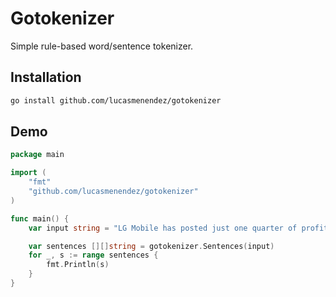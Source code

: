 # Gotokenizer
Simple rule-based word/sentence tokenizer.

## Installation
```bash
go install github.com/lucasmenendez/gotokenizer
```

## Demo
````go
package main

import (
	"fmt"
	"github.com/lucasmenendez/gotokenizer"
)

func main() {
	var input string = "LG Mobile has posted just one quarter of profitability over the last two years, that was six months ago during the first quarter of sales of its new flagship, the LG G6, when it eked out a $3.2 million profit. Previous to that, you have to go way back to Q1 2015 for a quarterly profit."

	var sentences [][]string = gotokenizer.Sentences(input)
	for _, s := range sentences {
		fmt.Println(s)
	}
}
````